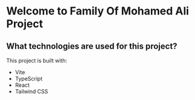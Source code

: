 # Welcome to Family Of Mohamed Ali Project

## What technologies are used for this project?

This project is built with:

- Vite
- TypeScript
- React
- Tailwind CSS
